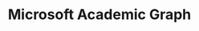 ---
citation: 'Arnab Sinha, Zhihong Shen, Yang Song, Hao Ma, Darrin Eide, Bo-June (Paul)
  Hsu, and Kuansan Wang. 2015. An Overview of Microsoft Academic Service (MA) and
  Applications. In Proceedings of the 24th International Conference on World Wide
  Web (WWW ''15 Companion). ACM, New York, NY, USA, 243-246. DOI=http://dx.doi.org/10.1145/2740908.2742839      K.
  Wang et al., “A Review of Microsoft Academic Services for Science of Science Studies”,
  Frontiers in Big Data, 2019, doi: 10.3389/fdata.2019.00045'
contributors:
- Arnab Sinha
- Zhihong Shen
- Yang Song
- Hao Ma
- Darrin Eide
- Bo-June (Paul) Hsu
- and Kuansan Wang.
cost: None
description: 'The Microsoft Academic Graph is a heterogeneous graph containing scientific
  publication records, citation relationships between those publications, as well
  as authors, institutions, journals, conferences, and fields of study. '
last_edit: Sun, 17 Aug 2025 13:08:05 GMT
location: https://academic.microsoft.com/home
maintained_by: Currently in transition
open_access: 'TRUE'
record_creation_timestamp: 11/29/2020 17:20:46
shortname: mag
tags:
- citation
- scholarly literature
terms_of_use: ODC-BY
title: Microsoft Academic Graph
uuid: 9c4124ed-5337-4b36-a1c9-7cf256a3384b
versioning: 'FALSE'
---